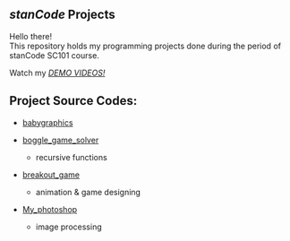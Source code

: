 ## *stanCode* Projects
Hello there!\
This repository holds my programming projects done during the period of stanCode SC101 course.

Watch my *[DEMO VIDEOS!](https://drive.google.com/drive/folders/1hTkSc0X3D_Xl9pNyvYvWnaPBOaLGmqes?usp=sharing)*

## Project Source Codes:
* [babygraphics](https://github.com/sickle25/sc-projects/blob/main/stanCode_Projects/babygraphics/babygraphics.py)
  
* [boggle_game_solver](https://github.com/sickle25/sc-projects/blob/main/stanCode_Projects/boggle_game_solver/boggle.py)
  * recursive functions
* [breakout_game](https://github.com/sickle25/sc-projects/blob/main/stanCode_Projects/breaak_out_game/breakout.py)
  * animation & game designing
* [My_photoshop](https://github.com/sickle25/sc-projects/blob/main/stanCode_Projects/my_photoshop/stanCodoshop.py)
  * image processing
